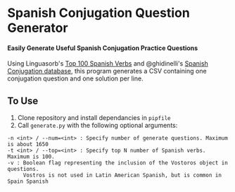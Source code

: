 # Spanish Conjugation Question Generator
#### Easily Generate Useful Spanish Conjugation Practice Questions

Using Linguasorb's [Top 100 Spanish Verbs](https://www.linguasorb.com/spanish/verbs/most-common-verbs/1) and @ghidinelli's [Spanish Conjugation database](https://github.com/ghidinelli/fred-jehle-spanish-verbs), this program generates a CSV containing one conjugation question and one solution per line.

## To Use
1. Clone repository and install dependancies in `pipfile`
2. Call `generate.py` with the following optional arguments:
```
-n <int> / --num=<int> : Specify number of generate questions. Maximum is about 1650
-t <int> / --top=<int> : Specify top N number of Spanish verbs. Maximum is 100.
-v : Boolean flag representing the inclusion of the Vostoros object in questions. 
     Vostros is not used in Latin American Spanish, but is common in Spain Spanish
```
